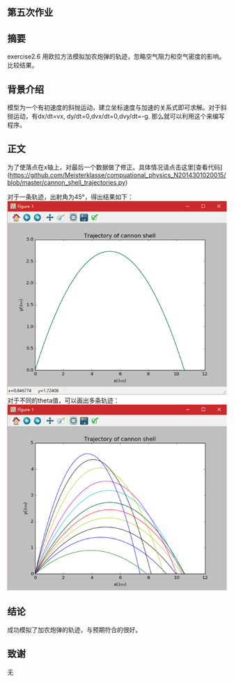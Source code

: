 

## 第五次作业 ##

摘要
--
exercise2.6 用欧拉方法模拟加农炮弹的轨迹，忽略空气阻力和空气密度的影响。比较结果。

背景介绍
-------
模型为一个有初速度的斜抛运动，建立坐标速度与加速的关系式即可求解。对于斜抛运动，有dx/dt=vx, dy/dt=0,dvx/dt=0,dvy/dt=-g.
那么就可以利用这个来编写程序。

正文
-------
为了使落点在x轴上，对最后一个数据做了修正。具体情况请点击这里[查看代码]
(https://github.com/Meisterklasse/compuational_physics_N2014301020015/blob/master/cannon_shell_trajectories.py)

对于一条轨迹，出射角为45°，得出结果如下：
![enter image description here](https://github.com/Meisterklasse/compuational_physics_N2014301020015/blob/master/cannon_shell1.png)
对于不同的theta值，可以画出多条轨迹：
![enter image description here](https://github.com/Meisterklasse/compuational_physics_N2014301020015/blob/master/shell2.png)

结论
-------
成功模拟了加农炮弹的轨迹，与预期符合的很好。

致谢
-------
无
